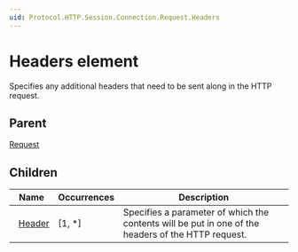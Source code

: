 ```yaml
---
uid: Protocol.HTTP.Session.Connection.Request.Headers
---
```


# Headers element

Specifies any additional headers that need to be sent along in the HTTP request.

## Parent

[Request](xref:Protocol.HTTP.Session.Connection.Request)

## Children

|Name|Occurrences|Description|
|--- |--- |--- |
|&nbsp;&nbsp;[Header](xref:Protocol.HTTP.Session.Connection.Request.Headers.Header)|[1, *]|Specifies a parameter of which the contents will be put in one of the headers of the HTTP request.|
